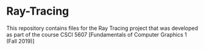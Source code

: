 # Ray-Tracing
This repository contains files for the Ray Tracing project that was developed as part of the course CSCI 5607 [Fundamentals of Computer Graphics 1 (Fall 2019)]
